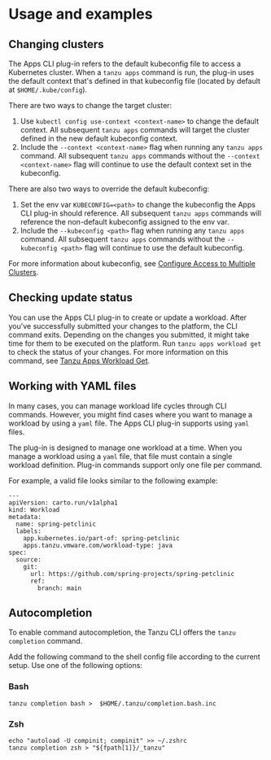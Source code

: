# Usage and examples

## <a id='changing-clusters'></a> Changing clusters

The Apps CLI plug-in refers to the default kubeconfig file to access a Kubernetes cluster.
When a `tanzu apps` command is run, the plug-in uses the default context that's defined in that kubeconfig file (located by default at `$HOME/.kube/config`).

There are two ways to change the target cluster:

1. Use `kubectl config use-context <context-name>` to change the default context. All subsequent `tanzu apps` commands will target the cluster defined in the new default kubeconfig context.
1. Include the `--context <context-name>` flag when running any `tanzu apps` command. All subsequent `tanzu apps` commands without the `--context <context-name>` flag will continue to use the default context set in the kubeconfig.

There are also two ways to override the default kubeconfig:

1. Set the env var `KUBECONFIG=<path>` to change the kubeconfig the Apps CLI plug-in should reference. All subsequent `tanzu apps` commands will reference the non-default kubeconfig assigned to the env var.
1. Include the  `--kubeconfig <path>` flag when running any `tanzu apps` command. All subsequent `tanzu apps` commands without the `--kubeconfig <path>` flag will continue to use the default kubeconfig.

For more information about kubeconfig, see [Configure Access to Multiple Clusters](https://kubernetes.io/docs/tasks/access-application-cluster/configure-access-multiple-clusters/).


## <a id='checking-update-status'></a>Checking update status

You can use the Apps CLI plug-in to create or update a workload.
After you've successfully submitted your changes to the platform, the CLI command exits.
Depending on the changes you submitted, it might take time for them to be executed on the platform.
Run `tanzu apps workload get` to check the status of your changes.
For more information on this command, see [Tanzu Apps Workload Get](command-reference/tanzu-apps-workload-get.md).

## <a id='yaml-files'></a> Working with YAML files

In many cases, you can manage workload life cycles through CLI commands.
However, you might find cases where you want to manage a workload by using a `yaml` file.
The Apps CLI plug-in supports using `yaml` files.

The plug-in is designed to manage one workload at a time.
When you manage a workload using a `yaml` file, that file must contain a single workload definition.
Plug-in commands support only one file per command.

For example, a valid file looks similar to the following example:

```
---
apiVersion: carto.run/v1alpha1
kind: Workload
metadata:
  name: spring-petclinic
  labels:
    app.kubernetes.io/part-of: spring-petclinic
    apps.tanzu.vmware.com/workload-type: java
spec:
  source:
    git:
      url: https://github.com/spring-projects/spring-petclinic
      ref:
        branch: main
```
## <a id='autocompletion'></a> Autocompletion

To enable command autocompletion, the Tanzu CLI offers the `tanzu completion` command.

Add the following command to the shell config file according to the current setup. Use one of the following options:

### <a id='bash'></a> Bash

```
tanzu completion bash >  $HOME/.tanzu/completion.bash.inc
```

### <a id='zsh'></a> Zsh

```
echo "autoload -U compinit; compinit" >> ~/.zshrc
tanzu completion zsh > "${fpath[1]}/_tanzu"
```
